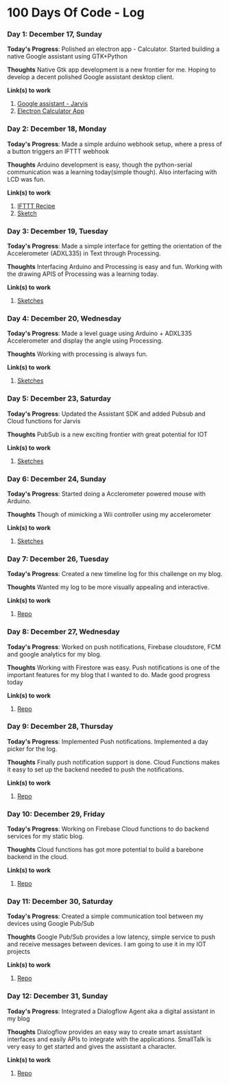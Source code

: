 # 100 Days Of Code - Log

### Day 1: December 17, Sunday

**Today's Progress**: Polished an electron app - Calculator. Started building a native Google assistant using GTK+Python

**Thoughts** Native Gtk app development is a new frontier for me. Hoping to develop a decent polished Google assistant desktop client.

**Link(s) to work**
1. [Google assistant - Jarvis](https://github.com/mukilane/jarvis)
2. [Electron Calculator App](https://github.com/mukilane/projects/electron/Calculator)

### Day 2: December 18, Monday

**Today's Progress**: Made a simple arduino webhook setup, where a press of a button triggers an IFTTT webhook
 
**Thoughts** Arduino development is easy, though the python-serial communication was a learning today(simple though). Also interfacing with LCD was fun.

**Link(s) to work**
1. [IFTTT Recipe](https://ifttt.com/applets/67951254d-if-maker-event-arduino-then-push-a-note)
2. [Sketch](https://github.com/mukilane/projects/arduino/webhooks)

### Day 3: December 19, Tuesday

**Today's Progress**: Made a simple interface for getting the orientation of the Accelerometer (ADXL335) in Text through Processing.
 
**Thoughts** Interfacing Arduino and Processing is easy and fun. Working with the drawing APIS of Processing was a learning today.

**Link(s) to work**
1. [Sketches](https://github.com/mukilane/projects/arduino/processing)

### Day 4: December 20, Wednesday

**Today's Progress**: Made a level guage using Arduino + ADXL335 Accelerometer and display the angle using Processing.
 
**Thoughts** Working with processing is always fun.

**Link(s) to work**
1. [Sketches](https://github.com/mukilane/projects/arduino/level)

### Day 5: December 23, Saturday

**Today's Progress**: Updated the Assistant SDK and added Pubsub and Cloud functions for Jarvis
 
**Thoughts** PubSub is a new exciting frontier with great potential for IOT

**Link(s) to work**
1. [Sketches](https://github.com/mukilane/jarvis)

### Day 6: December 24, Sunday

**Today's Progress**: Started doing a Acclerometer powered mouse with Arduino.
 
**Thoughts** Though of mimicking a Wii controller using my accelerometer

**Link(s) to work**
1. [Sketches](https://github.com/mukilane/projects/arduino/mouse)

### Day 7: December 26, Tuesday

**Today's Progress**: Created a new timeline log for this challenge on my blog.
 
**Thoughts** Wanted my log to be more visually appealing and interactive.

**Link(s) to work**
1. [Repo](https://github.com/mukilane/mukilane.github.io)

### Day 8: December 27, Wednesday

**Today's Progress**: Worked on push notifications, Firebase cloudstore, FCM and google analytics for my blog.
 
**Thoughts** Working with Firestore was easy. Push notifications is one of the important features for my blog that I wanted to do. Made good progress today

**Link(s) to work**
1. [Repo](https://github.com/mukilane/mukilane.github.io/)

### Day 9: December 28, Thursday

**Today's Progress**: Implemented Push notifications. Implemented a day picker for the log.
 
**Thoughts**  Finally push notification support is done. Cloud Functions makes it easy to set up the backend needed to push the notifications.

**Link(s) to work**
1. [Repo](https://github.com/mukilane/mukilane.github.io/)

### Day 10: December 29, Friday

**Today's Progress**: Working on Firebase Cloud functions to do backend services for my static blog.
 
**Thoughts**  Cloud functions has got more potential to build a barebone backend in the cloud.

**Link(s) to work**
1. [Repo](https://github.com/mukilane/mukilane.github.io/)

### Day 11: December 30, Saturday

**Today's Progress**: Created a simple communication tool between my devices using Google Pub/Sub
 
**Thoughts**  Google Pub/Sub provides a low latency, simple service to push and receive messages between devices. I am going to use it in my IOT projects

**Link(s) to work**
1. [Repo](https://github.com/mukilane/projects/tree/master/google/pubsub/)

### Day 12: December 31, Sunday

**Today's Progress**: Integrated a Dialogflow Agent aka a digital assistant in my blog
 
**Thoughts**  Dialogflow provides an easy way to create smart assistant interfaces and easily APIs to integrate with the applications. SmallTalk is very easy to get started and gives the assistant a character.

**Link(s) to work**
1. [Repo](https://github.com/mukilane/mukilane.github.io)


